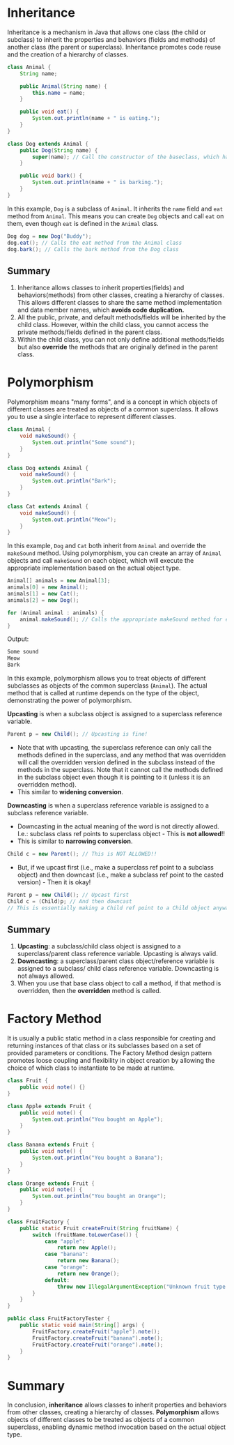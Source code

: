 # Inheritance

Inheritance is a mechanism in Java that allows one class (the child or subclass) to inherit the properties and behaviors (fields and methods) of another class (the parent or superclass). Inheritance promotes code reuse and the creation of a hierarchy of classes.

```Java
class Animal {
    String name;

    public Animal(String name) {
        this.name = name;
    }

    public void eat() {
        System.out.println(name + " is eating.");
    }
}

class Dog extends Animal {
    public Dog(String name) {
        super(name); // Call the constructor of the baseclass, which has to be the first statement
    }

    public void bark() {
        System.out.println(name + " is barking.");
    }
}
```

In this example, `Dog` is a subclass of `Animal`. It inherits the `name` field and `eat` method from `Animal`. This means you can create `Dog` objects and call `eat` on them, even though `eat` is defined in the `Animal` class.

```Java
Dog dog = new Dog("Buddy");
dog.eat(); // Calls the eat method from the Animal class
dog.bark(); // Calls the bark method from the Dog class
```

## Summary

1. Inheritance allows classes to inherit properties(fields) and behaviors(methods) from other classes, creating a hierarchy of classes. This allows different classes to share the same method implementation and data member names, which **avoids code duplication.**
2. All the public, private, and default methods/fields will be inherited by the child class. However, within the child class, you cannot access the private methods/fields defined in the parent class.
3. Within the child class, you can not only define additional methods/fields but also **override** the methods that are originally defined in the parent class.

# Polymorphism

Polymorphism means "many forms", and is a concept in which objects of different classes are treated as objects of a common superclass. It allows you to use a single interface to represent different classes.

```Java
class Animal {
    void makeSound() {
        System.out.println("Some sound");
    }
}

class Dog extends Animal {
    void makeSound() {
        System.out.println("Bark");
    }
}

class Cat extends Animal {
    void makeSound() {
        System.out.println("Meow");
    }
}
```

In this example, `Dog` and `Cat` both inherit from `Animal` and override the `makeSound` method. Using polymorphism, you can create an array of `Animal` objects and call `makeSound` on each object, which will execute the appropriate implementation based on the actual object type.

```Java
Animal[] animals = new Animal[3];
animals[0] = new Animal();
animals[1] = new Cat();
animals[2] = new Dog();

for (Animal animal : animals) {
    animal.makeSound(); // Calls the appropriate makeSound method for each object
}
```

Output:

```Java
Some sound
Meow
Bark
```

In this example, polymorphism allows you to treat objects of different subclasses as objects of the common superclass (`Animal`). The actual method that is called at runtime depends on the type of the object, demonstrating the power of polymorphism.

**Upcasting** is when a subclass object is assigned to a superclass reference variable.

```Java
Parent p = new Child(); // Upcasting is fine!
```

- Note that with upcasting, the superclass reference can only call the methods defined in the superclass, and any method that was overridden will call the overridden version defined in the subclass instead of the methods in the superclass. Note that it cannot call the methods defined in the subclass object even though it is pointing to it (unless it is an overridden method).
- This similar to **widening conversion**.

**Downcasting** is when a superclass reference variable is assigned to a subclass reference variable.

- Downcasting in the actual meaning of the word is not directly allowed. I.e.: subclass class ref points to superclass object - This is **not allowed**!!
- This is similar to **narrowing conversion**.

```Java
Child c = new Parent(); // This is NOT ALLOWED!!
```

- But, if we upcast first (i.e., make a superclass ref point to a subclass object) and then downcast (i.e., make a subclass ref point to the casted version) - Then it is okay!

```Java
Parent p = new Child(); // Upcast first
Child c = (Child)p; // And then downcast
// This is essentially making a Child ref point to a Child object anyway
```

## Summary

1.  **Upcasting**: a subclass/child class object is assigned to a superclass/parent class reference variable. Upcasting is always valid.
2.  **Downcasting**: a superclass/parent class object/reference variable is assigned to a subclass/ child class reference variable. Downcasting is not always allowed.
3. When you use that base class object to call a method, if that method is overridden, then the **overridden** method is called. 

# Factory Method

It is usually a public static method in a class responsible for creating and returning instances of that class or its subclasses based on a set of provided parameters or conditions. The Factory Method design pattern promotes loose coupling and flexibility in object creation by allowing the choice of which class to instantiate to be made at runtime. 

```Java
class Fruit {
    public void note() {}
}

class Apple extends Fruit {
    public void note() {
        System.out.println("You bought an Apple");
    }
}

class Banana extends Fruit {
    public void note() {
        System.out.println("You bought a Banana");
    }
}

class Orange extends Fruit {
    public void note() {
        System.out.println("You bought an Orange");
    }
}

class FruitFactory {
    public static Fruit createFruit(String fruitName) {
        switch (fruitName.toLowerCase()) {
            case "apple":
                return new Apple();
            case "banana":
                return new Banana();
            case "orange":
                return new Orange();
            default:
                throw new IllegalArgumentException("Unknown fruit type: " + fruitName);
        }
    }
}

public class FruitFactoryTester {
    public static void main(String[] args) {
        FruitFactory.createFruit("apple").note();
        FruitFactory.createFruit("banana").note();
        FruitFactory.createFruit("orange").note();
    }
}
```

# Summary

In conclusion, **inheritance** allows classes to inherit properties and behaviors from other classes, creating a hierarchy of classes. **Polymorphism** allows objects of different classes to be treated as objects of a common superclass, enabling dynamic method invocation based on the actual object type.